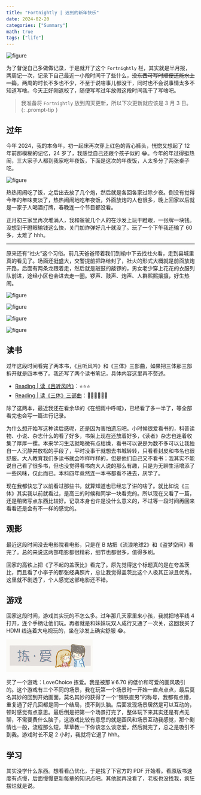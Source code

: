 ```yaml
---
title: "Fortnightly | 迟到的新年快乐"
date: 2024-02-20
categories: ["Summary"]
math: true
tags: ["life"]
---
```


![figure](/assets/images/2024-02-20-fortnightly-20240220/2024-02-20-09-51-12.png)

为了督促自己多做做记录，于是就开了这个 `Fortnightly` 栏，其实就是半月报，两周记一次，记录下自己最近一小段时间干了些什么，~~没东西可写时顺便还能水上一篇~~。两周的时长不多也不少，不至于说啥事儿都没干，同时也不会说事情太多不知道写啥。今天正好刚返校了，随便写写过年放假这段时间我干了写啥吧。

> 我准备将 `Fortnightly` 放到周天更新，所以下次更新就应该是 3 月 3 日。
{: .prompt-tip }

## 过年

今年 2024，我的本命年，初一起床再次穿上红色的背心裤头，恍惚又想起了 12 年前那模糊的记忆，24 岁了，我感觉自己还跟个孩子似的 :joy:。今年的年过得挺热闹，三大家子人都到我家吃年夜饭，下面是这次的年夜饭，人太多分了两张桌子吃。

![figure](/assets/images/2024-02-20-fortnightly-20240220/2024-02-20-09-29-11.png)

热热闹闹吃了饭，之后出去放了几个炮，然后就是各回各家过除夕夜。倒没有觉得今年的年味变淡了，热热闹闹地吃年夜饭，外面放炮的人也很多，晚上回家以后就是一家子人喝酒打牌，春晚连一个节目都没看。

正月初三家里再次堆满人，我和爸爸几个人的在沙发上玩干瞪眼，一张牌一块钱。没想到干瞪眼输钱这么快，关门加炸弹好几十就没了。玩了一个下午我还输了 60 多，太难了 hhh。

---

原来还有“社火”这个习俗。前几天爸爸带着我们到榆中下去找社火看，走到县城里真的看见了。场面还挺盛大，交警提前把路给封了，社火的形式大概就是前面放炮开路，后面有两条龙跟着走，然后就是敲鼓的敲锣的，男女老少穿上花花的衣服列队前进，途经小区也会进去走一圈。锣声、鼓声、炮声、人群熙熙攘攘，好生热闹。

![figure](/assets/images/2024-02-20-fortnightly-20240220/2024-02-20-09-52-19.png)

![figure](/assets/images/2024-02-20-fortnightly-20240220/2024-02-20-09-53-00.png)

![figure](/assets/images/2024-02-20-fortnightly-20240220/2024-02-20-09-53-27.png)

![figure](/assets/images/2024-02-20-fortnightly-20240220/2024-02-20-09-54-03.png)

## 读书

过年这段时间看完了两本书，《且听风吟》和《三体》三部曲，如果把三体那三部拆开就是四本书了。我还写了两个读书笔记，具体内容这里再不赘述。

- [Reading \| 读《且听风吟》](/posts/the-three-body-problem/)：:star::star::star:
- [Reading \| 读《三体》三部曲](/posts/the-three-body-problem/)：:star2::star2::star2::star2::star2::star2:

除了这两本，最近我还在看余华的《在细雨中呼喊》，已经看了多一半了，等全部看完也会写一篇进行记录。

为什么想开始写这种读后感呢，还是因为害怕遗忘吧。小时候很爱看书的，科普读物、小说、杂志什么的看了好多，书架上现在还放着好多，《读者》杂志也连着收集了厚厚一摞。本来学习生活就略微有点枯燥，看书可以说是为数不多可以让我独自一人沉静并放松的手段了，平时没事干就想去书城转转，只看看封皮和书名也很舒服。大人教育我们多读书就会咋样咋样的，但是他们自己又不看书；我其实不能说自己看了很多书，但也没觉得看书向大人说的那么有趣，只是为无聊生活增添了一些风味，仅此而已。本科四年竟然连一本书都看不进去，厌学了。

现在我都快忘了以前看过那些书，就算知道也已经忘了讲的啥了。就比如说《三体》其实我以前就看过，是高三的时候和同学一块看完的。所以现在又看了一篇，还是稍微写点东西比较好。记录本身也许是没什么意义的，不过等一段时间再回来看看还是会有不一样的感觉的。

## 观影

最近这段时间没去电影院看电影，只是在 B 站把《流浪地球2》和《盗梦空间》看完了。总的来说这两部电影都很精彩，细节也都很多，值得多刷。

回家的高铁上把《了不起的盖茨比》看完了。原先觉得这个标题真的是在夸盖茨比，而且看了小李子的那张经典照片，总让我觉得盖茨比这个人极其正派且优秀。这里就不剧透了，个人感觉这部电影还不错。

## 游戏

回家这段时间，游戏其实玩的不怎么多。过年那几天家里来小孩，我就把地平线 4 打开，连个手柄让他们玩。再者就是和妹妹玩双人成行又通了一次关，这回我买了 HDMI 线连着大电视玩的，坐在沙发上确实舒服 :joy:。

![figure](/assets/images/2024-02-20-fortnightly-20240220/2024-02-20-10-44-36.png)

买了一个游戏：LoveChoice 拣爱。我是被那￥6.70 的低价和可爱的画风吸引的。这个游戏有三个不同的场景，我在玩第一个场景时一开始一直点点点，最后莫名其妙的回到开始画面，莫名其妙的获得了一个“钢铁直男”的称号，我都有点懵，重复通了好几回都是同一个结局，摸不到头脑。后面发现场景居然是可以互动的，顿时感觉有点意思。最后倒是把第一个场景打完了，整体玩下来其实还是有点无聊，不需要费什么脑子，这游戏比较有意思的就是画风和场景互动我感觉，那个剧情也一般，流程那么短，草草教一下你该怎么谈恋爱，然后就完了，总之是吸引不到我。游戏时长不足 2 小时，我就将它退了 hhh。

## 学习

其实没学什么东西。想看看凸优化，于是找了下官方的 PDF 开始看。看原版书速度有点慢，后面慢慢更新每章的知识点吧。其他就再没看了，老板也没找我，疯狂摆烂就是说。
